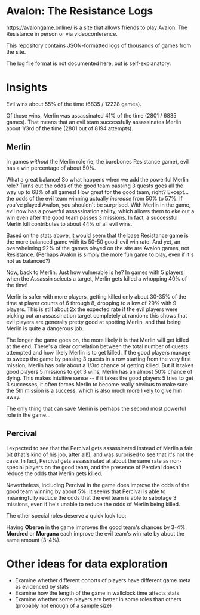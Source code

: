 # Avalon: The Resistance Logs

https://avalongame.online/ is a site that allows friends to play Avalon: The Resistance in person or via videoconference.

This repository contains JSON-formatted logs of thousands of games from the site.

The log file format is not documented here, but is self-explanatory.

# Insights

Evil wins about 55% of the time (6835 / 12228 games).

Of those wins, Merlin was assassinated 41% of the time (2801 / 6835 games). That means that an evil team successfully assassinates Merlin about 1/3rd of the time (2801 out of 8194 attempts).

## Merlin

In games *without* the Merlin role (ie, the barebones Resistance game), evil has a win percentage of about 50%.

What a great balance! So what happens when we add the powerful Merlin role? Turns out the odds of the good team passing 3 quests goes all the way up to 68% of all games! How great for the good team, right? Except... the odds of the evil team winning actually *increase* from 50% to 57%. If you've played Avalon, you shouldn't be surprised. With Merlin in the game, evil now has a powerful assassination ability, which allows them to eke out a win even after the good team passes 3 missions. In fact, a successful Merlin kill contributes to about 44% of all evil wins.

Based on the stats above, it would seem that the base Resistance game is the more balanced game with its 50-50 good-evil win rate. And yet, an overwhelming 92% of the games played on the site are Avalon games, not Resistance. (Perhaps Avalon is simply the more fun game to play, even if it's not as balanced?)

Now, back to Merlin. Just how vulnerable is he? In games with 5 players, when the Assassin selects a target, Merlin gets killed a whopping 40% of the time!

Merlin is safer with more players, getting killed only about 30-35% of the time at player counts of 6 through 8, dropping to a low of 29% with 9 players. This is still about 2x the expected rate if the evil players were picking out an assassination target completely at random: this shows that evil players are generally pretty good at spotting Merlin, and that being Merlin is quite a dangerous job.

The longer the game goes on, the more likely it is that Merlin will get killed at the end. There's a clear correlation between the total number of quests attempted and how likely Merlin is to get killed. If the good players manage to sweep the game by passing 3 quests in a row starting from the very first mission, Merlin has only about a 1/3rd chance of getting killed. But if it takes good players 5 missions to get 3 wins, Merlin has an almost 50% chance of dying. This makes intuitive sense -- if it takes the good players 5 tries to get 3 successes, it often forces Merlin to become really obvious to make sure the 5th mission is a success, which is also much more likely to give him away.

The only thing that can save Merlin is perhaps the second most powerful role in the game...

## Percival

I expected to see that the Percival gets assassinated instead of Merlin a fair bit (that's kind of his job, after all!), and was surprised to see that it's not the case. In fact, Percival gets assassinated at about the same rate as non-special players on the good team, and the presence of Percival doesn't reduce the odds that Merlin gets killed.

Nevertheless, including Percival in the game does improve the odds of the good team winning by about 5%. It seems that Percival is able to meaningfully reduce the odds that the evil team is able to sabotage 3 missions, even if he's unable to reduce the odds of Merlin being killed.

The other special roles deserve a quick look too:

Having **Oberon** in the game improves the good team's chances by 3-4%. **Mordred** or **Morgana** each improve the evil team's win rate by about the same amount (3-4%).

# Other ideas for data exploration

* Examine whether different cohorts of players have different game meta as evidenced by stats
* Examine how the length of the game in wallclock time affects stats
* Examine whether some players are better in some roles than others (probably not enough of a sample size)
